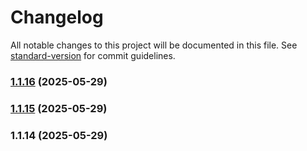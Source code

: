 # Changelog

All notable changes to this project will be documented in this file. See [standard-version](https://github.com/conventional-changelog/standard-version) for commit guidelines.

### [1.1.16](https://github.com/Anadea/chatico/compare/v1.1.15...v1.1.16) (2025-05-29)

### [1.1.15](https://github.com/Anadea/chatico/compare/v1.1.14...v1.1.15) (2025-05-29)

### 1.1.14 (2025-05-29)

